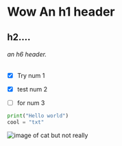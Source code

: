 # Wow An h1 header
## h2....
###### an h6 header.

- [X]  Try num 1
- [X]  test num 2
- [ ]  for num 3




```python
print("Hello world")
cool = "txt"
```








![image of cat but not really](https://octodex.github.com/images/yaktocat.png)
